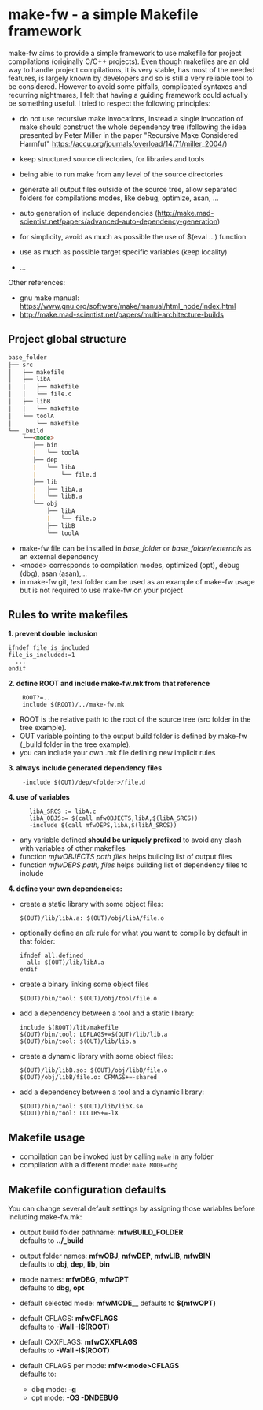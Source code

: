 # make-fw - a simple Makefile framework

make-fw aims to provide a simple framework to use makefile for project
compilations (originally C/C++ projects). Even though makefiles are an old way
to handle project compilations, it is very stable, has most of the needed
features, is largely known by developers and so is still a very reliable tool to
be considered. However to avoid some pitfalls, complicated syntaxes and
recurring nightmares, I felt that having a guiding framework could actually be
something useful. I tried to respect the following principles:

- do not use recursive make invocations, instead a single invocation of make
  should construct the whole dependency tree (following the idea presented by
  Peter Miller in the paper "Recursive Make Considered Harmfuf"
  https://accu.org/journals/overload/14/71/miller_2004/)

- keep structured source directories, for libraries and tools

- being able to run make from any level of the source directories

- generate all output files outside of the source tree, allow separated folders
  for compilations modes, like debug, optimize, asan, ...

- auto generation of include dependencies
  (http://make.mad-scientist.net/papers/advanced-auto-dependency-generation)

- for simplicity, avoid as much as possible the use of $(eval ...) function

- use as much as possible target specific variables (keep locality)

- ...

Other references:
-  gnu make manual: https://www.gnu.org/software/make/manual/html_node/index.html
-  http://make.mad-scientist.net/papers/multi-architecture-builds




## Project global structure


```md
base_folder
├── src
│   ├── makefile
│   ├── libA
│   |   ├── makefile
│   |   └── file.c
│   ├── libB
│   |   └── makefile
│   └── toolA
│       └── makefile
└── _build
    └──<mode>
       ├── bin
       |   └── toolA
       ├── dep
       |   └── libA
       |       └── file.d
       ├── lib
       |   ├── libA.a
       |   └── libB.a
       └── obj
           ├── libA
           |   └── file.o
           ├── libB
           └── toolA
```

- make-fw file can be installed in *base_folder* or *base_folder/externals* as an external dependency
- \<mode\> corresponds to compilation modes, optimized (opt), debug (dbg), asan (asan),...
- in make-fw git, *test* folder can be used as an example of make-fw usage but is not required to use make-fw on your project


## Rules to write makefiles

**1. prevent double inclusion** 

    ifndef file_is_included
    file_is_included:=1
      ...
    endif


**2. define ROOT and include make-fw.mk from that reference**

        ROOT?=..
        include $(ROOT)/../make-fw.mk

  - ROOT is the relative path to the root of the source tree (src folder in the tree example).
  - OUT variable pointing to the output build folder is defined by make-fw (_build folder in the tree example).
  - you can include your own .mk file defining new implicit rules

**3. always include generated dependency files**

        -include $(OUT)/dep/<folder>/file.d
		
**4. use of variables**

	      libA_SRCS := libA.c
		  libA_OBJS:= $(call mfwOBJECTS,libA,$(libA_SRCS))
		  -include $(call mfwDEPS,libA,$(libA_SRCS))

  - any variable defined **should be uniquely prefixed** to avoid any clash with variables of other makefiles
  - function *mfwOBJECTS path files* helps building list of output files
  - function *mfwDEPS path, files* helps building list of dependency files to include
  
		  		
**4. define your own dependencies:**

  - create a static library with some object files:

        $(OUT)/lib/libA.a: $(OUT)/obj/libA/file.o

  - optionally define an *all:* rule for what you want to compile by default in that folder:
  
        ifndef all.defined
          all: $(OUT)/lib/libA.a
        endif

  - create a binary linking some object files
  
        $(OUT)/bin/tool: $(OUT)/obj/tool/file.o
	
  - add a dependency between a tool and a static library:

        include $(ROOT)/lib/makefile
        $(OUT)/bin/tool: LDFLAGS+=$(OUT)/lib/lib.a
        $(OUT)/bin/tool: $(OUT)/lib/lib.a
        
  - create a dynamic library with some object files:

        $(OUT)/lib/libB.so: $(OUT)/obj/libB/file.o
        $(OUT)/obj/libB/file.o: CFMAGS+=-shared

  - add a dependency between a tool and a dynamic library:
  
        $(OUT)/bin/tool: $(OUT)/lib/libX.so
		$(OUT)/bin/tool: LDLIBS+=-lX
		
		
## Makefile usage

- compilation can be invoked just by calling ``make`` in any folder
- compilation with a different mode: ``make MODE=dbg``

## Makefile configuration defaults

You can change several default settings by assigning those variables before
including make-fw.mk:

- output build folder pathname: **mfwBUILD_FOLDER**  
  defaults to **../_build**
  
- output folder names: **mfwOBJ**, **mfwDEP**, **mfwLIB**, **mfwBIN**  
  defaults to **obj**, **dep**, **lib**, **bin**
  
- mode names: **mfwDBG**, **mfwOPT**  
  defaults to **dbg**, **opt**
  
- default selected mode: **mfwMODE**__
  defaults to **$(mfwOPT)**
  
- default CFLAGS: **mfwCFLAGS**  
  defaults to **-Wall -I$(ROOT)**

- default CXXFLAGS: **mfwCXXFLAGS**  
  defaults to **-Wall -I$(ROOT)**
  
- default CFLAGS per mode: **mfw\<mode\>CFLAGS**  
  defaults to:
  - dbg mode: **-g**
  - opt mode: **-O3 -DNDEBUG**


